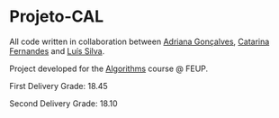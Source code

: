 # Projeto-CAL
All code written in collaboration between [Adriana Gonçalves](https://github.com/adrianacscg), [Catarina Fernandes](https://github.com/catarina03) and [Luís Silva](https://github.com/LuisMMMTS).

Project developed for the [Algorithms](https://sigarra.up.pt/feup/pt/ucurr_geral.ficha_uc_view?pv_ocorrencia_id=436441) course @ FEUP.

First Delivery Grade: 18.45

Second Delivery Grade: 18.10

